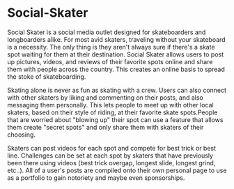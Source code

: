 Social-Skater
=============
Social Skater is a social media outlet designed for skateboarders and longboarders alike. For most avid skaters, traveling without your skateboard is a necessity. The only thing is they aren't always sure if there's a skate spot waiting for them at their destination. Social Skater allows users to post up pictures, videos, and reviews of their favorite spots online and share them with people across the country. This creates an online basis to spread the stoke of skateboarding.

Skating alone is never as fun as skating with a crew. Users can also connect with other skaters by liking and commenting on their posts, and also messaging them personally. This lets people to meet up with other local skaters, based on their style of riding, at their favorite skate spots.People that are worried about "blowing up" their spot can use a feature that allows them create "secret spots" and only share them with skaters of their choosing. 

Skaters can post videos for each spot and compete for best trick or best line. Challenges can be set at each spot by skaters that have previously been there using videos (best trick overgap, longest slide, longest grind, etc..). All of a user's posts are compiled onto their own personal page to use as a portfolio to gain notoriety and maybe even sponsorships.

